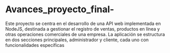 # Avances_proyecto_final-
Este proyecto se centra en el desarrollo de una API web implementada en NodeJS, destinada a gestionar el registro de ventas, productos en línea y otras operaciones comerciales de una empresa. La aplicación se estructura en dos secciones principales, administrador y cliente, cada uno con funcionalidades específicas

